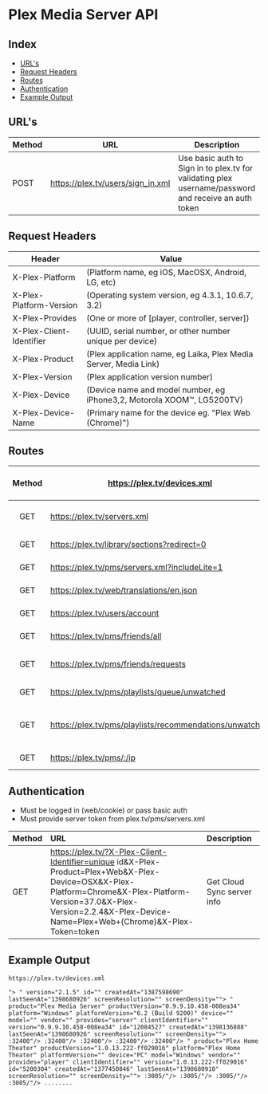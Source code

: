 # Plex Media Server API

## Index
<!-- MarkdownTOC -->

- [URL's](#urls)
- [Request Headers](#request-headers)
- [Routes](#routes)
- [Authentication](#authentication)
- [Example Output](#example-output)

<!-- /MarkdownTOC -->

## URL's

| Method | URL                               | Description                                                                                          |
|--------|-----------------------------------|------------------------------------------------------------------------------------------------------|
|  POST  | https://plex.tv/users/sign_in.xml | Use basic auth to Sign in to plex.tv for validating plex username/password and receive an auth token |

## Request Headers

| Header                   | Value                                                                  |
|--------------------------|------------------------------------------------------------------------|
| X-Plex-Platform          | (Platform name, eg iOS, MacOSX, Android, LG, etc)                      |
| X-Plex-Platform-Version  | (Operating system version, eg 4.3.1, 10.6.7, 3.2)                      |
| X-Plex-Provides          | (One or more of [player, controller, server])                          |
| X-Plex-Client-Identifier | (UUID, serial number, or other number unique per device)               |
| X-Plex-Product           | (Plex application name, eg Laika, Plex Media Server, Media Link)       |
| X-Plex-Version           | (Plex application version number)                                      |
| X-Plex-Device            | (Device name and model number, eg iPhone3,2, Motorola XOOM™, LG5200TV) |
| X-Plex-Device-Name       | (Primary name for the device eg. "Plex Web (Chrome)")                  |

## Routes

| Method | https://plex.tv/devices.xml                             | Gets a list of available clients and servers |
|:------:|---------------------------------------------------------|----------------------------------------------|
|   GET  | https://plex.tv/servers.xml                             | Gets a list of servers and their sections    |
|   GET  | https://plex.tv/library/sections?redirect=0             | Get cloud Sync Sections                      |
|   GET  | https://plex.tv/pms/servers.xml?includeLite=1           | Get simple list of servers                   |
|   GET  | https://plex.tv/web/translations/en.json                | Get Translations for example: en             |
|   GET  | https://plex.tv/users/account                           | Get account information                      |
|   GET  | https://plex.tv/pms/friends/all                         | Get PMS server shares (?)                    |
|   GET  | https://plex.tv/pms/friends/requests                    | Get PMS server share requests (?)            |
|   GET  | https://plex.tv/pms/playlists/queue/unwatched           | Get Unwatched playlist queue (?)             |
|   GET  | https://plex.tv/pms/playlists/recommendations/unwatched | Get Unwatched playlist recommendations (?)   |
|   GET  | https://plex.tv/pms/:/ip                                | Get Current client remote IP                 |

## Authentication

- Must be logged in (web/cookie) or pass basic auth
- Must provide server token from plex.tv/pms/servers.xml

| Method | URL | Description
|:----|:-------------------------------------------------------------------------------------------------------------------------------------------------------------------------------------------------------------------------------|:-------------------------|
| GET | https://plex.tv/?X-Plex-Client-Identifier=unique id&X-Plex-Product=Plex+Web&X-Plex-Device=OSX&X-Plex-Platform=Chrome&X-Plex-Platform-Version=37.0&X-Plex-Version=2.2.4&X-Plex-Device-Name=Plex+Web+(Chrome)&X-Plex-Token=token |Get Cloud Sync server info|

## Example Output

```
https://plex.tv/devices.xml
```

```
"> " version="2.1.5" id="" createdAt="1387598690" lastSeenAt="1398680926" screenResolution="" screenDensity=""> " product="Plex Media Server" productVersion="0.9.9.10.458-008ea34" platform="Windows" platformVersion="6.2 (Build 9200)" device="" model="" vendor="" provides="server" clientIdentifier="" version="0.9.9.10.458-008ea34" id="12084527" createdAt="1398136888" lastSeenAt="1398680926" screenResolution="" screenDensity=""> :32400"/> :32400"/> :32400"/> :32400"/> :32400"/> " product="Plex Home Theater" productVersion="1.0.13.222-ff029016" platform="Plex Home Theater" platformVersion="" device="PC" model="Windows" vendor="" provides="player" clientIdentifier="" version="1.0.13.222-ff029016" id="5200304" createdAt="1377450846" lastSeenAt="1398680910" screenResolution="" screenDensity=""> :3005/"/> :3005/"/> :3005/"/> :3005/"/> ........
```
